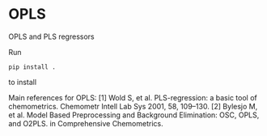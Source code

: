 # OPLS #

OPLS and PLS regressors

Run

```
pip install .
```

to install

Main references for OPLS:
    [1] Wold S, et al. PLS-regression: a basic tool of chemometrics.
        Chemometr Intell Lab Sys 2001, 58, 109–130.
    [2] Bylesjo M, et al. Model Based Preprocessing and Background
        Elimination: OSC, OPLS, and O2PLS. in Comprehensive Chemometrics.
